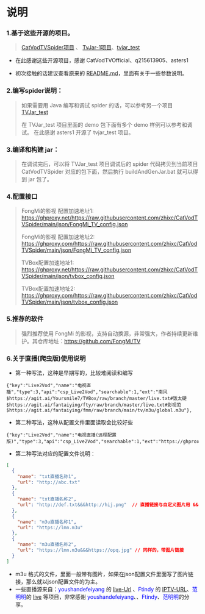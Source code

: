 # 说明

### 1.基于这些开源的项目。
>  [CatVodTVSpider项目](https://github.com/CatVodTVOfficial/CatVodTVSpider)
、 [TvJar-1项目](https://github.com/q215613905/TvJar-1)、[tvjar_test](https://github.com/asters1/tvjar_test)

- 在此感谢这些开源项目，感谢 CatVodTVOfficial、q215613905、asters1

- 初次接触的话建议查看原来的 [README.md](./README(原).md)，里面有关于一些参数说明。

### 2.编写spider说明：
> 如果需要用 Java 编写和调试 spider 的话，可以参考另一个项目 [TVJar_test](https://github.com/zhixc/TVJar_test)
>
> 在 TVJar_test 项目里面的 demo 包下面有多个 demo 样例可以参考和调试。
在此感谢 asters1 开源了 tvjar_test 项目。

### 3.编译和构建 jar：
> 在调试完后，可以将 TVJar_test 项目调试后的 spider 代码拷贝到当前项目 CatVodTVSpider 对应的包下面，然后执行 buildAndGenJar.bat
就可以得到 jar 包了。


### 4.配置接口
> FongMi的影视 配置加速地址1: https://ghproxy.net/https://raw.githubusercontent.com/zhixc/CatVodTVSpider/main/json/FongMi_TV_config.json
>
>
> FongMi的影视 配置加速地址2: https://ghproxy.com/https://raw.githubusercontent.com/zhixc/CatVodTVSpider/main/json/FongMi_TV_config.json
> 
> 
> TVBox配置加速地址1: https://ghproxy.net/https://raw.githubusercontent.com/zhixc/CatVodTVSpider/main/json/tvbox_config.json
>
>
> TVBox配置加速地址2: https://ghproxy.com/https://raw.githubusercontent.com/zhixc/CatVodTVSpider/main/json/tvbox_config.json



### 5.推荐的软件
> 强烈推荐使用 FongMi 的影视，支持自动换源，非常强大，作者持续更新维护。其仓库地址：https://github.com/FongMi/TV

### 6.关于直播(爬虫版)使用说明

- 第一种写法，这种是早期写的，比较难阅读和编写
```text
{"key":"Live2Vod","name":"电视直播","type":3,"api":"csp_Live2Vod","searchable":1,"ext":"南风$https://agit.ai/Yoursmile7/TVBox/raw/branch/master/live.txt#饭太硬$https://agit.ai/fantaiying/fty/raw/branch/master/live.txt#影视范$https://agit.ai/fantaiying/fmm/raw/branch/main/tv/m3u/global.m3u"},
```
- 第二种写法，这种从配置文件里面读取会比较好些
```text
{"key":"Live2Vod","name":"电视直播(远程配置版)","type":3,"api":"csp_Live2Vod","searchable":1,"ext":"https://ghproxy.com/https://raw.githubusercontent.com/zhixc/CatVodTVSpider/main/json/live.json"},
```
- 第二种写法对应的配置文件说明：
```json
[
  {
    "name": "txt直播名称1",
    "url": "http://abc.txt"
  },
  {
    "name": "txt直播名称2",
    "url": "http://def.txt&&&http://hij.png"  // 直播链接与自定义图片用 &&& 隔开 
  },
  {
    "name": "m3u直播名称1",
    "url": "https://lmn.m3u"
  },
  {
    "name": "m3u直播名称2",
    "url": "https://lmn.m3u&&&https://opq.jpg" // 同样的，带图片链接
  }
]
```
- m3u 格式的文件，里面一般带有图片，如果在json配置文件里面写了图片链接，那么就以json配置文件的为主。
- 一些直播源来自：<span style="color:blue">youshandefeiyang</span> 的 [live-Url](https://github.com/youshandefeiyang/live-Url) 、<span style="color:blue">Ftindy</span> 的 [IPTV-URL](https://github.com/Ftindy/IPTV-URL)、<span style="color:blue">范明明</span>的 [live](https://github.com/fanmingming/live) 等项目，非常感谢 <span style="color:blue">youshandefeiyang</span>、、<span style="color:blue">Ftindy</span>、<span style="color:blue">范明明</span>的分享。

